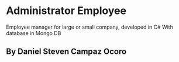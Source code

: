 # Administrator Employee

Employee manager for large or small company, developed in C#
With database in Mongo DB

## By Daniel Steven Campaz Ocoro
